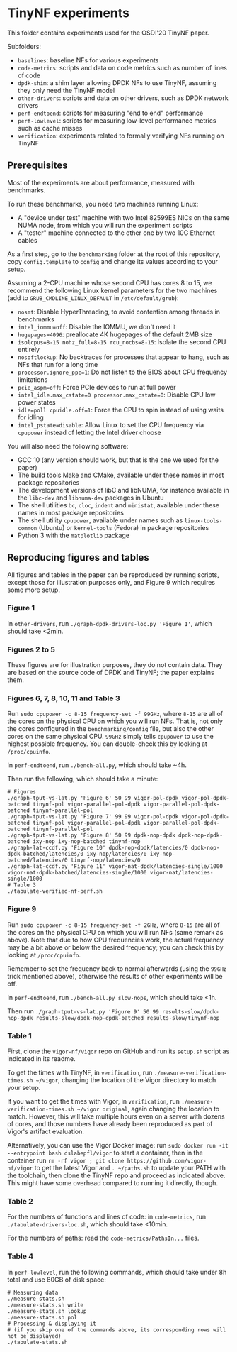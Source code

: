 # TinyNF experiments

This folder contains experiments used for the OSDI'20 TinyNF paper.

Subfolders:
- `baselines`: baseline NFs for various experiments
- `code-metrics`: scripts and data on code metrics such as number of lines of code
- `dpdk-shim`: a shim layer allowing DPDK NFs to use TinyNF, assuming they only need the TinyNF model
- `other-drivers`: scripts and data on other drivers, such as DPDK network drivers
- `perf-endtoend`: scripts for measuring "end to end" performance
- `perf-lowlevel`: scripts for measuring low-level performance metrics such as cache misses
- `verification`: experiments related to formally verifying NFs running on TinyNF


## Prerequisites

Most of the experiments are about performance, measured with benchmarks.

To run these benchmarks, you need two machines running Linux:
- A "device under test" machine with two Intel 82599ES NICs on the same NUMA node, from which you will run the experiment scripts
- A "tester" machine connected to the other one by two 10G Ethernet cables

As a first step, go to the `benchmarking` folder at the root of this repository, copy `config.template` to `config` and change its values according to your setup.

Assuming a 2-CPU machine whose second CPU has cores 8 to 15, we recommend the following Linux kernel parameters for the two machines (add to `GRUB_CMDLINE_LINUX_DEFAULT` in `/etc/default/grub`):
- `nosmt`: Disable HyperThreading, to avoid contention among threads in benchmarks
- `intel_iommu=off`: Disable the IOMMU, we don't need it
- `hugepages=4096`: preallocate 4K hugepages of the default 2MB size
- `isolcpus=8-15 nohz_full=8-15 rcu_nocbs=8-15`: Isolate the second CPU entirely
- `nosoftlockup`: No backtraces for processes that appear to hang, such as NFs that run for a long time
- `processor.ignore_ppc=1`: Do not listen to the BIOS about CPU frequency limitations
- `pcie_aspm=off`: Force PCIe devices to run at full power
- `intel_idle.max_cstate=0 processor.max_cstate=0`: Disable CPU low power states
- `idle=poll cpuidle.off=1`: Force the CPU to spin instead of using waits for idling
- `intel_pstate=disable`: Allow Linux to set the CPU frequency via `cpupower` instead of letting the Intel driver choose

You will also need the following software:
- GCC 10 (any version should work, but that is the one we used for the paper)
- The build tools Make and CMake, available under these names in most package repositories
- The development versions of libC and libNUMA, for instance available in the `libc-dev` and `libnuma-dev` packages in Ubuntu
- The shell utilities `bc`, `cloc`, `indent` and `ministat`, available under these names in most package repositories
- The shell utility `cpupower`, available under names such as `linux-tools-common` (Ubuntu) or `kernel-tools` (Fedora) in package repositories
- Python 3 with the `matplotlib` package


## Reproducing figures and tables

All figures and tables in the paper can be reproduced by running scripts, except those for illustration purposes only, and Figure 9 which requires some more setup.


### Figure 1

In `other-drivers`, run `./graph-dpdk-drivers-loc.py 'Figure 1'`, which should take <2min.


### Figures 2 to 5

These figures are for illustration purposes, they do not contain data.
They are based on the source code of DPDK and TinyNF; the paper explains them.


### Figures 6, 7, 8, 10, 11 and Table 3

Run `sudo cpupower -c 8-15 frequency-set -f 99GHz`, where `8-15` are all of the cores on the physical CPU on which you will run NFs.
That is, not only the cores configured in the `benchmarking/config` file, but also the other cores on the same physical CPU.
`99GHz` simply tells `cpupower` to use the highest possible frequency. You can double-check this by looking at `/proc/cpuinfo`.

In `perf-endtoend`, run `./bench-all.py`, which should take ~4h.

Then run the following, which should take a minute:

```
# Figures
./graph-tput-vs-lat.py 'Figure 6' 50 99 vigor-pol-dpdk vigor-pol-dpdk-batched tinynf-pol vigor-parallel-pol-dpdk vigor-parallel-pol-dpdk-batched tinynf-parallel-pol
./graph-tput-vs-lat.py 'Figure 7' 99 99 vigor-pol-dpdk vigor-pol-dpdk-batched tinynf-pol vigor-parallel-pol-dpdk vigor-parallel-pol-dpdk-batched tinynf-parallel-pol
./graph-tput-vs-lat.py 'Figure 8' 50 99 dpdk-nop-dpdk dpdk-nop-dpdk-batched ixy-nop ixy-nop-batched tinynf-nop
./graph-lat-ccdf.py 'Figure 10' dpdk-nop-dpdk/latencies/0 dpdk-nop-dpdk-batched/latencies/0 ixy-nop/latencies/0 ixy-nop-batched/latencies/0 tinynf-nop/latencies/0
./graph-lat-ccdf.py 'Figure 11' vigor-nat-dpdk/latencies-single/1000 vigor-nat-dpdk-batched/latencies-single/1000 vigor-nat/latencies-single/1000
# Table 3
./tabulate-verified-nf-perf.sh
```


### Figure 9

Run `sudo cpupower -c 8-15 frequency-set -f 2GHz`, where `8-15` are all of the cores on the physical CPU on which you will run NFs (same remark as above).
Note that due to how CPU frequencies work, the actual frequency may be a bit above or below the desired frequency; you can check this by looking at `/proc/cpuinfo`.

Remember to set the frequency back to normal afterwards (using the `99GHz` trick mentioned above), otherwise the results of other experiments will be off.

In `perf-endtoend`, run `./bench-all.py slow-nops`, which should take <1h.

Then run `./graph-tput-vs-lat.py 'Figure 9' 50 99 results-slow/dpdk-nop-dpdk results-slow/dpdk-nop-dpdk-batched results-slow/tinynf-nop`


### Table 1

First, clone the `vigor-nf/vigor` repo on GitHub and run its `setup.sh` script as indicated in its readme.

To get the times with TinyNF, in `verification`, run `./measure-verification-times.sh ~/vigor`, changing the location of the Vigor directory to match your setup.

If you want to get the times with Vigor, in `verification`, run `./measure-verification-times.sh ~/vigor original`, again changing the location to match.
However, this will take multiple hours even on a server with dozens of cores, and those numbers have already been reproduced as part of Vigor's artifact evaluation.

Alternatively, you can use the Vigor Docker image: run `sudo docker run -it --entrypoint bash dslabepfl/vigor` to start a container,
then in the container run `rm -rf vigor ; git clone https://github.com/vigor-nf/vigor` to get the latest Vigor and `. ~/paths.sh` to update your PATH with the toolchain,
then clone the TinyNF repo and proceed as indicated above. This might have some overhead compared to running it directly, though.


### Table 2

For the numbers of functions and lines of code: in `code-metrics`, run `./tabulate-drivers-loc.sh`, which should take <10min.

For the numbers of paths: read the `code-metrics/PathsIn...` files.


### Table 4

In `perf-lowlevel`, run the following commands, which should take under 8h total and use 80GB of disk space:

```
# Measuring data
./measure-stats.sh
./measure-stats.sh write
./measure-stats.sh lookup
./measure-stats.sh pol
# Processing & displaying it
# (if you skip one of the commands above, its corresponding rows will not be displayed)
./tabulate-stats.sh
```
